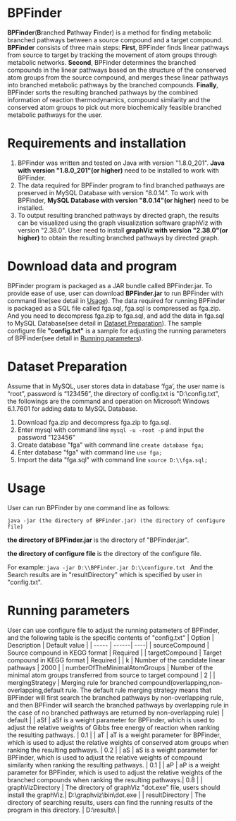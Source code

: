 # BPFinder
**BPFinder**(**B**ranched **P**athway **F**inder) is a method for finding metabolic branched pathways between a source compound and a target compound.
**BPFinder** consists of three main steps: **First**, BPFinder finds linear pathways from source to target by tracking the movement of atom groups through metabolic networks. **Second**, BPFinder determines the branched compounds in the linear pathways based on the structure of the conserved atom groups from the source compound, and merges these linear pathways into branched metabolic pathways by the branched compounds. **Finally**, BPFinder sorts the resulting branched pathways by the combined information of reaction thermodynamics, compound similarity and the conserved atom groups to pick out more biochemically feasible branched metabolic pathways for the user.

# Requirements and installation
1. BPFinder was written and tested on Java with version "1.8.0_201". **Java with version "1.8.0_201"(or higher)** need to be installed to work with BPFinder.
2. The data required for BPFinder program to find branched pathways are preserved in MySQL Database with version "8.0.14". To work with BPFinder, **MySQL Database with version "8.0.14"(or higher)** need to be installed. 
3. To output resulting branched pathways by directed graph, the results can be visualized using the graph visualization software graphViz with version "2.38.0". User need to  install **graphViz with version "2.38.0"(or higher)** to obtain the resulting branched pathways by directed graph.

# Download data and program
BPFinder program is packaged as a JAR bundle called BPFinder.jar. To provide ease of use, user can download **BPFinder.jar** to run BPFinder with command line(see detail in <a  href="#1">Usage</a>).  The data required for running BPFinder is packaged as a SQL file called fga.sql, fga.sql is compressed as fga.zip. And you need to decompress fga.zip to fga.sql, and add the data in fga.sql to MySQL Database(see detail in <a href="#2">Dataset Preparation</a>). The sample configure file **"config.txt"** is a sample for adjusting the running parameters of BPFinder(see detail in <a  href="#3">Running parameters</a>).

# Dataset Preparation
<a name="2">Assume that in MySQL, user stores data in database ‘fga’, the user name is “root”, password is “123456”, the directory of config.txt is "D:\\config.txt", the followings are the command and operation on Microsoft Windows 6.1.7601</a> for adding data to MySQL Database.
1. Download fga.zip and decompress fga.zip to fga.sql.
2. Enter mysql with command line ``` mysql -u -root -p ``` and input the password "123456"
3. Create database "fga" with command line ```create database fga;```
4. Enter database "fga" with command line ```use fga;```
5. Import the data "fga.sql" with command line ```source D:\\fga.sql;```

# Usage
<a name="1">User can run BPFinder by one command line as follows:</a>

```java -jar (the directory of BPFinder.jar) (the directory of configure file) ```

**the directory of BPFinder.jar** is the directory of "BPFinder.jar".

**the directory of configure file** is the directory of the configure file.

For example: ```java -jar D:\\BPFinder.jar D:\\configure.txt ```
And the Search results are in "resultDirectory" which is specified by user in "config.txt".

# Running parameters
<a name="3">User can use configure file to adjust the running patameters of BPFinder, and the following table is the specific contents of "config.txt"</a>
| Option | Description | Default value |
| -----  | ------| ----|
| sourceCompound | Source compound in KEGG format | Required |
| targetCompound | Target compound in KEGG format | Required |
| k | Number of the candidate linear pathways | 2000 |
| numberOfTheMinimalAtomGroups | Number of the minimal atom groups transferred from source to target compound | 2 |
| mergingStrategy | Merging rule for branched compound(overlapping,non-overlapping,default rule. The default rule merging strategy means that BPFinder will first search the branched pathways by non-overlapping rule, and then BPFinder will search the branched pathways by overlapping rule in the case of no branched pathways are returned by non-overlapping rule) | default |
| aSf | aSf is a weight parameter for BPFinder, which is used to adjust the relative weights of Gibbs free energy of reaction when ranking the resulting pathways. | 0.1 |
| aT | aT is a weight parameter for BPFinder, which is used to adjust the relative weights of conserved atom groups when ranking the resulting pathways. | 0.2 |
| aS | aS is a weight parameter for BPFinder, which is used to adjust the relative weights of compound similarity when ranking the resulting pathways. | 0.1 |
| aP | aP is a weight parameter for BPFinder, which is used to adjust the relative weights of the branched compounds when ranking the resulting pathways.| 0.8 |
| graphVizDirectory | The directory of graphViz "dot.exe" file, users should install the graphViz.| D:\\graphviz\\bin\\dot.exe |
| resultDirectory | The directory of searching results, users can find the running results of the program in this directory. | D:\\results\\ |






